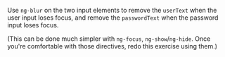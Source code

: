 Use `ng-blur` on the two input elements to remove the `userText` when the user input loses focus, and remove the `passwordText` when the password input loses focus.

(This can be done much simpler with `ng-focus`, `ng-show`/`ng-hide`. Once you're comfortable with those directives, redo this exercise using them.)